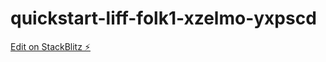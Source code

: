 # quickstart-liff-folk1-xzelmo-yxpscd

[Edit on StackBlitz ⚡️](https://stackblitz.com/edit/quickstart-liff-folk1-xzelmo-yxpscd)